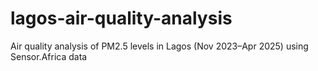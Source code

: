 # lagos-air-quality-analysis
Air quality analysis of PM2.5 levels in Lagos (Nov 2023–Apr 2025) using Sensor.Africa data
